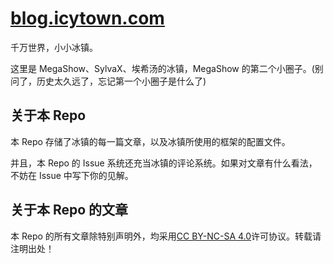 # [blog.icytown.com](https://blog.icytown.com)

千万世界，小小冰镇。

这里是 MegaShow、SylvaX、埃希汤的冰镇，MegaShow 的第二个小圈子。(别问了，历史太久远了，忘记第一个小圈子是什么了)

## 关于本 Repo

本 Repo 存储了冰镇的每一篇文章，以及冰镇所使用的框架的配置文件。

并且，本 Repo 的 Issue 系统还充当冰镇的评论系统。如果对文章有什么看法，不妨在 Issue 中写下你的见解。

## 关于本 Repo 的文章

本 Repo 的所有文章除特别声明外，均采用[CC BY-NC-SA 4.0](https://creativecommons.org/licenses/by-nc-sa/4.0/)许可协议。转载请注明出处！
